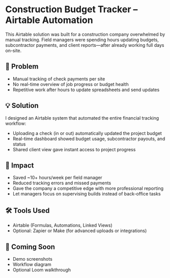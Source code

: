 # Construction Budget Tracker – Airtable Automation

This Airtable solution was built for a construction company overwhelmed by manual tracking. Field managers were spending hours updating budgets, subcontractor payments, and client reports—after already working full days on-site.

## 🚧 Problem
- Manual tracking of check payments per site
- No real-time overview of job progress or budget health
- Repetitive work after hours to update spreadsheets and send updates

## 💡 Solution
I designed an Airtable system that automated the entire financial tracking workflow:
- Uploading a check (in or out) automatically updated the project budget
- Real-time dashboard showed budget usage, subcontractor payouts, and status
- Shared client view gave instant access to project progress

## 🔁 Impact
- Saved ~10+ hours/week per field manager
- Reduced tracking errors and missed payments
- Gave the company a competitive edge with more professional reporting
- Let managers focus on supervising builds instead of back-office tasks

## 🛠️ Tools Used
- Airtable (Formulas, Automations, Linked Views)
- Optional: Zapier or Make (for advanced uploads or integrations)

## 📎 Coming Soon
- Demo screenshots
- Workflow diagram
- Optional Loom walkthrough
